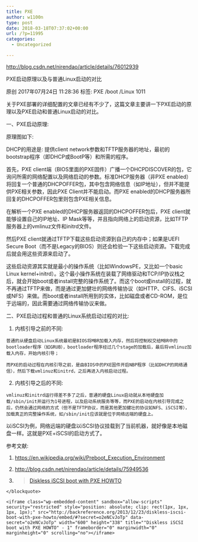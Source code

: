 ```yaml
---
title: PXE
author: w1100n
type: post
date: 2018-03-18T07:37:02+00:00
url: /?p=11995
categories:
  - Uncategorized

---
```

http://blog.csdn.net/nirendao/article/details/76012939

PXE启动原理以及与普通Linux启动的对比
  
原创 2017年07月24日 11:28:36 标签: PXE /boot /Linux 1011
  
关于PXE部署的详细配置的文章已经有不少了，这篇文章主要讲一下PXE启动的原理以及PXE启动和普通Linux启动的对比。

一、PXE启动原理: 

原理图如下: 

DHCP的用途是: 提供client network参数和TFTP服务器的地址，最初的bootstrap程序（即DHCP或BootP等）和所需的程序。
  
首先，PXE client端（BIOS里面的PXE固件）广播一个DHCPDISCOVER的包，它询问所需的网络配置以及网络启动的参数。标准DHCP服务器（非PXE enabled）将回复一个普通的DHCPOFFER包，其中包含网络信息（如IP地址），但并不能提供PXE相关参数，因此PXE Client并不能启动。而PXE enabled的DHCP服务器所回复的DHCPOFFER包里则包含PXE相关信息。
  
在解析一个PXE enabled的DHCP服务器返回的DHCPOFFER包后，PXE client就能够设置自己的IP地址、IP Mask等等，并且指向网络上的启动资源，比如TFTP服务器上的vmlinuz文件和initrd文件。
  
然后PXE client就通过TFTP下载这些启动资源到自己的内存中；如果是UEFI Secure Boot（而不是Legacy的BIOS）则还会检验一下这些启动资源。下载完成后就会用这些资源来启动了。
  
这些启动资源其实就是最小的操作系统（比如WindowsPE，又比如一个basic Linux kernel+initrd）。这个最小操作系统在装载了网络驱动和TCP/IP协议栈之后，就会开始boot或者install完整的操作系统了。而这个boot或install的过程，就不再通过TFTP来做，而是通过更加健壮的网络传输协议（如HTTP、CIFS、iSCSI或NFS）来做。而boot或者install所用到的实体，比如磁盘或者CD-ROM，是位于远端的，因此需要通过网络传输协议来做。

二、PXE启动过程和普通的Linux系统启动过程的对比: 

  1. 内核引导之前的不同: 
  
    普通的从硬盘启动Linux系统最初是BIOS将MBR加载入内存，然后将控制权交给MBR中的bootloader程序（如GRUB），bootloader程序经过几个stage的加载后，最后将vmlinuz加载入内存，开始内核引导；
  
    而PXE的启动过程在内核引导之前，是由BIOS中的PXE固件开启NBP程序（比如DHCP的网络通信），然后下载vmlinuz和initrd，之后再进入内核启动过程。 
  2. 内核引导之后的不同: 
  
    vmlinuz和initrd运行得差不多了之后，普通的硬盘Linux启动就从本地硬盘加载/sbin/init并运行为1号进程，以及启动系统服务等等，而PXE的启动在内核引导完成之后，仍然会通过网络的方式（但不是TFTP协议，而是其他更加健壮的协议如NFS、iSCSI等），加载真正的完整操作系统，如/sbin/init应该就是位于网络远端的硬盘上。

以iSCSI为例，网络远端的硬盘以iSCSI协议挂载到了当前机器，就好像是本地磁盘一样。这就是PXE+iSCSI的启动方式了。

参考文献: 
  
1. https://en.wikipedia.org/wiki/Preboot_Execution_Environment

  1. http://blog.csdn.net/nirendao/article/details/75949536

  2. <blockquote data-secret="o2eNCvJoTp" class="wp-embedded-content">
      
        <a href="http://backreference.org/2013/12/23/diskless-iscsi-boot-with-pxe-howto/">Diskless iSCSI boot with PXE HOWTO</a>
      
    </blockquote>
    
    <iframe class="wp-embedded-content" sandbox="allow-scripts" security="restricted" style="position: absolute; clip: rect(1px, 1px, 1px, 1px);" src="http://backreference.org/2013/12/23/diskless-iscsi-boot-with-pxe-howto/embed/#?secret=o2eNCvJoTp" data-secret="o2eNCvJoTp" width="600" height="338" title=""Diskless iSCSI boot with PXE HOWTO" - 1" frameborder="0" marginwidth="0" marginheight="0" scrolling="no"></iframe>